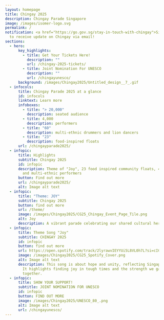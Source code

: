 ```yaml
---
layout: homepage
title: Chingay 2025
description: Chingay Parade Singapore
image: /images/isomer-logo.svg
permalink: /
notification: <a href="https://go.gov.sg/stay-in-touch-with-chingay">Sign Up</a>
  to receive update on Chingay via email!
sections:
  - hero:
      key_highlights:
        - title: Get Your Tickets Here!
          description: ""
          url: /chingay-2025-tickets/
        - title: Joint Nomination For UNESCO
          description: ""
          url: /chingayunesco/
      background: /images/Chingay2025/Untitled_design__7_.gif
  - infocols:
      title: Chingay Parade 2025 at a glance
      id: infocols
      linktext: Learn more
      infoboxes:
        - title: "> 20,000"
          description: seated audience
        - title: 4,000
          description: performers
        - title: "60"
          description: multi-ethnic drummers and lion dancers
        - title: "23"
          description: food-inspired floats
      url: /chingayparade2025/
  - infopic:
      title: Highlights
      subtitle: Chingay 2025
      id: infopic
      description: Theme of "Joy", 23 food inspired community floats, 4-storey stage
        and multi-ethnic performers
      button: Find out more
      url: /chingayparade2025/
      alt: Image alt text
  - infopic:
      title: "Theme: JOY"
      subtitle: Chingay 2025
      button: find out more
      url: /theme/
      image: /images/Chingay2025/CG25_Chingay_Event_Page_Tile.png
      alt: Joy
      description: A vibrant parade celebrating our shared cultural heritage and SG60.
  - infopic:
      title: Theme Song "Joy"
      subtitle: CHINGAY 2025
      id: infopic
      button: find out more
      url: https://open.spotify.com/track/2lyrawvIEYYUi5L8VL0h7L?si=cICpLeeCQzC2oC8P-rxmrw
      image: /images/Chingay2025/CG25_Spotify_Cover.png
      alt: Image alt text
      description: This song is about hope and unity, reflecting Singapore's spirit.
        It highlights finding joy in tough times and the strength we gain
        together.
  - infopic:
      title: SHOW YOUR SUPPORT!
      subtitle: JOINT NOMINATION FOR UNESCO
      id: infopic
      button: FIND OUT MORE
      image: /images/Chingay2025/UNESCO_80_.png
      alt: Image alt text
      url: /chingayunesco/
---
```

